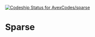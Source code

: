 [![Codeship Status for AvexCodes/sparse](https://app.codeship.com/projects/6914cfb0-4a63-0138-d007-4ad7bbd129e6/status?branch=master)](https://app.codeship.com/projects/389083)
# Sparse

